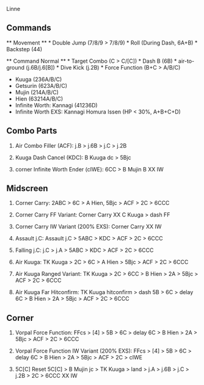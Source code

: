 Linne

Commands
--------

** Movement **
	* Double Jump (7/8/9 > 7/8/9)
	* Roll (During Dash, 6A+B)
	* Backstep (44)

** Command Normal **
	* Target Combo (C > C/[C])
	* Dash B (6B)
	* air-to-ground (j.6B/j.6[B])
	* Dive Kick (j.2B)
	* Force Function (B+C > A/B/C)

* Kuuga (236A/B/C)
* Getsurin (623A/B/C)
* Mujin (214A/B/C)
* Hien (63214A/B/C)
* Infinite Worth: Kannagi (41236D)
* Infinite Worth EXS: Kannagi Homura Issen (HP < 30%, A+B+C+D)


Combo Parts
-----------

1. Air Combo Filler (ACF):
	j.B > j.6B > j.C > j.2B

2. Kuuga Dash Cancel (KDC):
	B Kuuga dc > 5Bjc

3. corner Infinite Worth Ender (cIWE):
	6CC > B Mujin B XX IW

Midscreen
---------

1. Corner Carry:
	2ABC > 6C > A Hien, 5Bjc > ACF > 2C > 6CCC

2. Corner Carry FF Variant:
	Corner Carry XX C Kuuga > dash FF

3. Corner Carry IW Variant (200% EXS):
	Corner Carry XX IW

4. Assault j.C:
	Assault j.C > 5ABC > KDC > ACF > 2C > 6CCC

5. Falling j.C:
	j.C > j.A > 5ABC > KDC > ACF > 2C > 6CCC

6. Air Kuuga:
	TK Kuuga > 2C > 6C > A Hien > 5Bjc > ACF > 2C > 6CCC

7. Air Kuuga Ranged Variant:
	TK Kuuga > 2C > 6CC > B Hien > 2A > 5Bjc > ACF > 2C > 6CCC

8. Air Kuuga Far Hitconfirm:
	TK Kuuga hitconfirm > dash 5B > 6C > delay 6C > B Hien > 2A > 5Bjc > ACF > 2C > 6CCC

Corner
------

1. Vorpal Force Function:
	FFcs > [4] > 5B > 6C > delay 6C > B Hien > 2A > 5Bjc > ACF > 2C > 6CCC

2. Vorpal Force Function IW Variant (200% EXS):
	FFcs > [4] > 5B > 6C > delay 6C > B Hien > 2A > 5Bjc > ACF > 2C > cIWE

3. 5C[C] Reset
	5C[C] > B Mujin jc > TK Kuuga > land > j.A > j.6B > j.C > j.2B > 2C > 6CCC XX IW